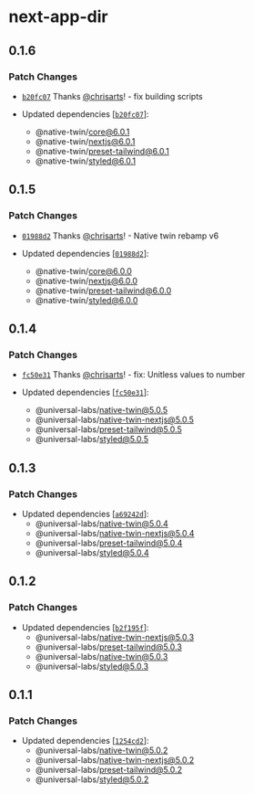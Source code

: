 # next-app-dir

## 0.1.6

### Patch Changes

- [`b20fc07`](https://github.com/react-universal/native-twin/commit/b20fc079cf0f68cad73810e3701e9f94e41bcb1c) Thanks [@chrisarts](https://github.com/chrisarts)! - fix building scripts

- Updated dependencies [[`b20fc07`](https://github.com/react-universal/native-twin/commit/b20fc079cf0f68cad73810e3701e9f94e41bcb1c)]:
  - @native-twin/core@6.0.1
  - @native-twin/nextjs@6.0.1
  - @native-twin/preset-tailwind@6.0.1
  - @native-twin/styled@6.0.1

## 0.1.5

### Patch Changes

- [`01988d2`](https://github.com/react-universal/native-twin/commit/01988d2b8edcfcf57ed28eb638bbfa159adb3a73) Thanks [@chrisarts](https://github.com/chrisarts)! - Native twin rebamp v6

- Updated dependencies [[`01988d2`](https://github.com/react-universal/native-twin/commit/01988d2b8edcfcf57ed28eb638bbfa159adb3a73)]:
  - @native-twin/core@6.0.0
  - @native-twin/nextjs@6.0.0
  - @native-twin/preset-tailwind@6.0.0
  - @native-twin/styled@6.0.0

## 0.1.4

### Patch Changes

- [`fc50e31`](https://github.com/react-universal/tailwind/commit/fc50e31c851500a63f9739695cf72f12d5e05618) Thanks [@chrisarts](https://github.com/chrisarts)! - fix: Unitless values to number

- Updated dependencies [[`fc50e31`](https://github.com/react-universal/tailwind/commit/fc50e31c851500a63f9739695cf72f12d5e05618)]:
  - @universal-labs/native-twin@5.0.5
  - @universal-labs/native-twin-nextjs@5.0.5
  - @universal-labs/preset-tailwind@5.0.5
  - @universal-labs/styled@5.0.5

## 0.1.3

### Patch Changes

- Updated dependencies [[`a69242d`](https://github.com/react-universal/tailwind/commit/a69242db17d38024b8938ede6046d4e696dd170a)]:
  - @universal-labs/native-twin@5.0.4
  - @universal-labs/native-twin-nextjs@5.0.4
  - @universal-labs/preset-tailwind@5.0.4
  - @universal-labs/styled@5.0.4

## 0.1.2

### Patch Changes

- Updated dependencies [[`b2f195f`](https://github.com/react-universal/tailwind/commit/b2f195f41897ab1c051a7be6e293a53fad61a3af)]:
  - @universal-labs/native-twin-nextjs@5.0.3
  - @universal-labs/preset-tailwind@5.0.3
  - @universal-labs/native-twin@5.0.3
  - @universal-labs/styled@5.0.3

## 0.1.1

### Patch Changes

- Updated dependencies [[`1254cd2`](https://github.com/react-universal/tailwind/commit/1254cd2784f8216fb30402212a110abcab0053fc)]:
  - @universal-labs/native-twin@5.0.2
  - @universal-labs/native-twin-nextjs@5.0.2
  - @universal-labs/preset-tailwind@5.0.2
  - @universal-labs/styled@5.0.2
